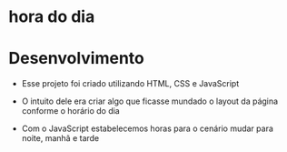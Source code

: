 # hora do dia

# Desenvolvimento 

* Esse projeto foi criado utilizando HTML, CSS e JavaScript

* O intuito dele era criar algo que ficasse mundado o layout da página conforme o horário do dia

* Com o JavaScript estabelecemos horas para o cenário mudar para noite, manhã e tarde 
